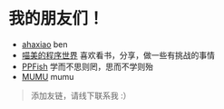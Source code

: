 # 我的朋友们！

- [ahaxiao](http://www.ahxiao.com/) ben  
- [喵美的程序世界](https://blog.ponymew.com/) 喜欢看书，分享，做一些有挑战的事情  
- [PPFish](http://www.xvliang.top) 学而不思则罔，思而不学则殆  
- [MUMU](http://mumulei.com/) mumu

> 添加友链，请线下联系我 :）